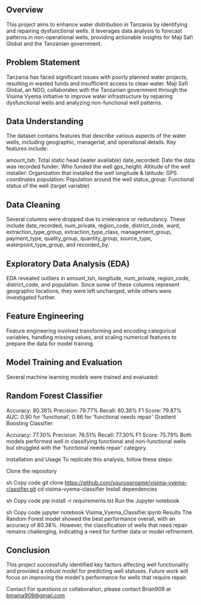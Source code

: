 ## Overview

This project aims to enhance water distribution in Tanzania by identifying and repairing dysfunctional wells. It leverages data analysis to forecast patterns in non-operational wells, providing actionable insights for Maji Safi Global and the Tanzanian government.

## Problem Statement

Tanzania has faced significant issues with poorly planned water projects, resulting in wasted funds and insufficient access to clean water. Maji Safi Global, an NGO, collaborates with the Tanzanian government through the Visima Vyema initiative to improve water infrastructure by repairing dysfunctional wells and analyzing non-functional well patterns.

## Data Understanding

The dataset contains features that describe various aspects of the water wells, including geographic, managerial, and operational details. Key features include:

amount_tsh: Total static head (water available)
date_recorded: Date the data was recorded
funder: Who funded the well
gps_height: Altitude of the well
installer: Organization that installed the well
longitude & latitude: GPS coordinates
population: Population around the well
status_group: Functional status of the well (target variable)

## Data Cleaning
Several columns were dropped due to irrelevance or redundancy. These include date_recorded, num_private, region_code, district_code, ward, extraction_type_group, extraction_type_class, management_group, payment_type, quality_group, quantity_group, source_type, waterpoint_type_group, and recorded_by.

## Exploratory Data Analysis (EDA)
EDA revealed outliers in amount_tsh, longitude, num_private, region_code, district_code, and population. Since some of these columns represent geographic locations, they were left unchanged, while others were investigated further.

## Feature Engineering
Feature engineering involved transforming and encoding categorical variables, handling missing values, and scaling numerical features to prepare the data for model training.

## Model Training and Evaluation
Several machine learning models were trained and evaluated:

## Random Forest Classifier

Accuracy: 80.38%
Precision: 79.77%
Recall: 80.38%
F1 Score: 79.87%
AUC: 0.90 for 'functional', 0.86 for 'functional needs repair'
Gradient Boosting Classifier

Accuracy: 77.30%
Precision: 76.51%
Recall: 77.30%
F1 Score: 75.79%
Both models performed well in classifying functional and non-functional wells but struggled with the 'functional needs repair' category.

Installation and Usage
To replicate this analysis, follow these steps:

Clone the repository

sh
Copy code
git clone https://github.com/yourusername/visima-vyema-classifier.git
cd visima-vyema-classifier
Install dependencies

sh
Copy code
pip install -r requirements.txt
Run the Jupyter notebook

sh
Copy code
jupyter notebook Visima_Vyema_Classifier.ipynb
Results
The Random Forest model showed the best performance overall, with an accuracy of 80.38%. However, the classification of wells that need repair remains challenging, indicating a need for further data or model refinement.

## Conclusion
This project successfully identified key factors affecting well functionality and provided a robust model for predicting well statuses. Future work will focus on improving the model's performance for wells that require repair.

Contact
For questions or collaboration, please contact Brian909 at bmaina909@gmail.com
